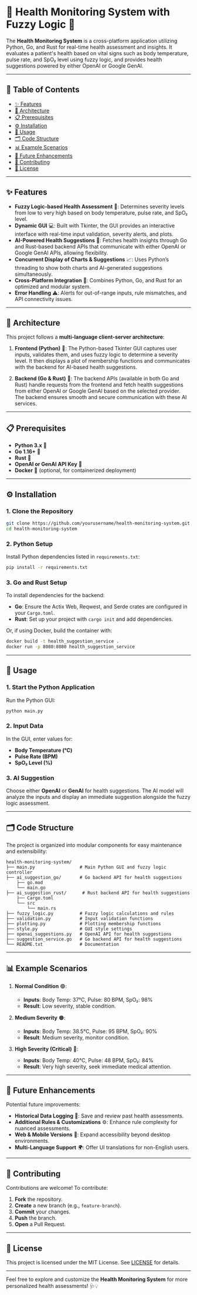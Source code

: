 
# 🏥 Health Monitoring System with Fuzzy Logic 🧠

The **Health Monitoring System** is a cross-platform application utilizing Python, Go, and Rust for real-time health assessment and insights. It evaluates a patient's health based on vital signs such as body temperature, pulse rate, and SpO₂ level using fuzzy logic, and provides health suggestions powered by either OpenAI or Google GenAI.

---

## 📑 Table of Contents

- [✨ Features](#features)
- [📐 Architecture](#architecture)
- [📋 Prerequisites](#prerequisites)
- [⚙️ Installation](#installation)
- [🚀 Usage](#usage)
- [🗂 Code Structure](#code-structure)
- [📊 Example Scenarios](#example-scenarios)
- [🔮 Future Enhancements](#future-enhancements)
- [🤝 Contributing](#contributing)
- [📜 License](#license)

---

## ✨ Features

- **Fuzzy Logic-based Health Assessment** 🧩: Determines severity levels from low to very high based on body temperature, pulse rate, and SpO₂ level.
- **Dynamic GUI** 💻: Built with Tkinter, the GUI provides an interactive interface with real-time input validation, severity alerts, and plots.
- **AI-Powered Health Suggestions** 🧠: Fetches health insights through Go and Rust-based backend APIs that communicate with either OpenAI or Google GenAI APIs, allowing flexibility.
- **Concurrent Display of Charts & Suggestions** 📈: Uses Python’s threading to show both charts and AI-generated suggestions simultaneously.
- **Cross-Platform Integration** 🔗: Combines Python, Go, and Rust for an optimized and modular system.
- **Error Handling** ⚠️: Alerts for out-of-range inputs, rule mismatches, and API connectivity issues.

---

## 📐 Architecture

This project follows a **multi-language client-server architecture**:

1. **Frontend (Python)** 🐍: The Python-based Tkinter GUI captures user inputs, validates them, and uses fuzzy logic to determine a severity level. It then displays a plot of membership functions and communicates with the backend for AI-based health suggestions.

2. **Backend (Go & Rust)** 🦾: The backend APIs (available in both Go and Rust) handle requests from the frontend and fetch health suggestions from either OpenAI or Google GenAI based on the selected provider. The backend ensures smooth and secure communication with these AI services.

---

## 📋 Prerequisites

- **Python 3.x** 🐍
- **Go 1.16+** 🐹
- **Rust** 🦀
- **OpenAI or GenAI API Key** 🔑
- **Docker** 🐳 (optional, for containerized deployment)

---

## ⚙️ Installation

### 1. Clone the Repository

```bash
git clone https://github.com/yourusername/health-monitoring-system.git
cd health-monitoring-system
```

### 2. Python Setup

Install Python dependencies listed in `requirements.txt`:

```bash
pip install -r requirements.txt
```

### 3. Go and Rust Setup

To install dependencies for the backend:

- **Go**: Ensure the Actix Web, Reqwest, and Serde crates are configured in your `Cargo.toml`.
- **Rust**: Set up your project with `cargo init` and add dependencies.

Or, if using Docker, build the container with:

```bash
docker build -t health_suggestion_service .
docker run -p 8080:8080 health_suggestion_service
```

---

## 🚀 Usage

### 1. Start the Python Application

Run the Python GUI:

```bash
python main.py
```

### 2. Input Data

In the GUI, enter values for:
- **Body Temperature (°C)**
- **Pulse Rate (BPM)**
- **SpO₂ Level (%)**

### 3. AI Suggestion

Choose either **OpenAI** or **GenAI** for health suggestions. The AI model will analyze the inputs and display an immediate suggestion alongside the fuzzy logic assessment.

---

## 🗂 Code Structure

The project is organized into modular components for easy maintenance and extensibility:

```
health-monitoring-system/
├── main.py                 # Main Python GUI and fuzzy logic controller
├── ai_suggestion_go/       # Go backend API for health suggestions
    ├── go.mod
    └── main.go
├── ai_suggestion_rust/      # Rust backend API for health suggestions
    ├── Cargo.toml
    └── src
        └── main.rs
├── fuzzy_logic.py          # Fuzzy logic calculations and rules
├── validation.py           # Input validation functions
├── plotting.py             # Plotting membership functions
├── style.py                # GUI style settings
├── openai_suggestions.py   # OpenAI API for health suggestions
├── suggestion_service.go   # Go backend API for health suggestions
└── README.txt              # Documentation
```

---

## 📊 Example Scenarios

1. **Normal Condition** 🟢:
   - **Inputs**: Body Temp: 37°C, Pulse: 80 BPM, SpO₂: 98%
   - **Result**: Low severity, stable condition.

2. **Medium Severity** 🟠:
   - **Inputs**: Body Temp: 38.5°C, Pulse: 95 BPM, SpO₂: 90%
   - **Result**: Medium severity, monitor condition.

3. **High Severity (Critical)** 🔴:
   - **Inputs**: Body Temp: 40°C, Pulse: 48 BPM, SpO₂: 84%
   - **Result**: Very high severity, seek immediate medical attention.

---

## 🔮 Future Enhancements

Potential future improvements:

- **Historical Data Logging** 📜: Save and review past health assessments.
- **Additional Rules & Customizations** ⚙️: Enhance rule complexity for nuanced assessments.
- **Web & Mobile Versions** 📱: Expand accessibility beyond desktop environments.
- **Multi-Language Support** 🌍: Offer UI translations for non-English users.

---

## 🤝 Contributing

Contributions are welcome! To contribute:

1. **Fork** the repository.
2. **Create** a new branch (e.g., `feature-branch`).
3. **Commit** your changes.
4. **Push** the branch.
5. **Open** a Pull Request.

---

## 📜 License

This project is licensed under the MIT License. See [LICENSE](LICENSE) for details.

---

Feel free to explore and customize the **Health Monitoring System** for more personalized health assessments! 🩺💡
